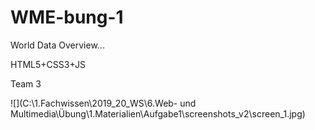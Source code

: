 # WME-bung-1
World Data Overview...

HTML5+CSS3+JS

Team 3

![](C:\1.Fachwissen\2019_20_WS\6.Web- und Multimedia\Übung\1.Materialien\Aufgabe1\screenshots_v2\screen_1.jpg)